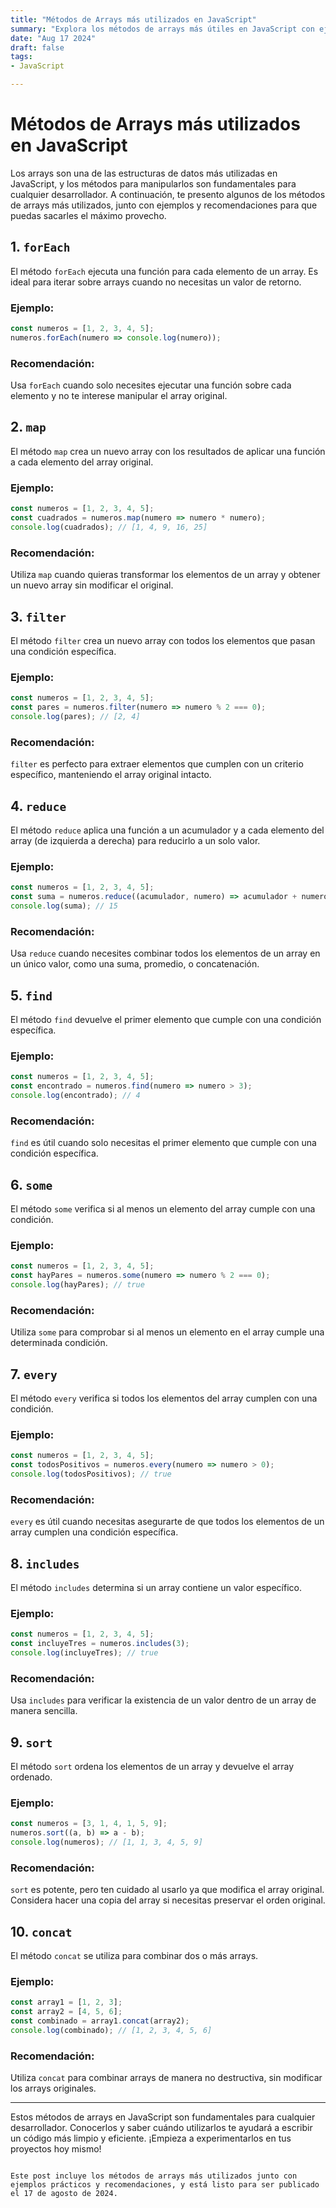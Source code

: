 ```yaml
---
title: "Métodos de Arrays más utilizados en JavaScript"
summary: "Explora los métodos de arrays más útiles en JavaScript con ejemplos prácticos y recomendaciones."
date: "Aug 17 2024"
draft: false
tags:
- JavaScript

---
```


# Métodos de Arrays más utilizados en JavaScript

Los arrays son una de las estructuras de datos más utilizadas en JavaScript, y los métodos para manipularlos son fundamentales para cualquier desarrollador. A continuación, te presento algunos de los métodos de arrays más utilizados, junto con ejemplos y recomendaciones para que puedas sacarles el máximo provecho.

## 1. **`forEach`**
El método `forEach` ejecuta una función para cada elemento de un array. Es ideal para iterar sobre arrays cuando no necesitas un valor de retorno.

### Ejemplo:
```javascript
const numeros = [1, 2, 3, 4, 5];
numeros.forEach(numero => console.log(numero));
```

### Recomendación:
Usa `forEach` cuando solo necesites ejecutar una función sobre cada elemento y no te interese manipular el array original.

## 2. **`map`**
El método `map` crea un nuevo array con los resultados de aplicar una función a cada elemento del array original.

### Ejemplo:
```javascript
const numeros = [1, 2, 3, 4, 5];
const cuadrados = numeros.map(numero => numero * numero);
console.log(cuadrados); // [1, 4, 9, 16, 25]
```

### Recomendación:
Utiliza `map` cuando quieras transformar los elementos de un array y obtener un nuevo array sin modificar el original.

## 3. **`filter`**
El método `filter` crea un nuevo array con todos los elementos que pasan una condición específica.

### Ejemplo:
```javascript
const numeros = [1, 2, 3, 4, 5];
const pares = numeros.filter(numero => numero % 2 === 0);
console.log(pares); // [2, 4]
```

### Recomendación:
`filter` es perfecto para extraer elementos que cumplen con un criterio específico, manteniendo el array original intacto.

## 4. **`reduce`**
El método `reduce` aplica una función a un acumulador y a cada elemento del array (de izquierda a derecha) para reducirlo a un solo valor.

### Ejemplo:
```javascript
const numeros = [1, 2, 3, 4, 5];
const suma = numeros.reduce((acumulador, numero) => acumulador + numero, 0);
console.log(suma); // 15
```

### Recomendación:
Usa `reduce` cuando necesites combinar todos los elementos de un array en un único valor, como una suma, promedio, o concatenación.

## 5. **`find`**
El método `find` devuelve el primer elemento que cumple con una condición específica.

### Ejemplo:
```javascript
const numeros = [1, 2, 3, 4, 5];
const encontrado = numeros.find(numero => numero > 3);
console.log(encontrado); // 4
```

### Recomendación:
`find` es útil cuando solo necesitas el primer elemento que cumple con una condición específica.

## 6. **`some`**
El método `some` verifica si al menos un elemento del array cumple con una condición.

### Ejemplo:
```javascript
const numeros = [1, 2, 3, 4, 5];
const hayPares = numeros.some(numero => numero % 2 === 0);
console.log(hayPares); // true
```

### Recomendación:
Utiliza `some` para comprobar si al menos un elemento en el array cumple una determinada condición.

## 7. **`every`**
El método `every` verifica si todos los elementos del array cumplen con una condición.

### Ejemplo:
```javascript
const numeros = [1, 2, 3, 4, 5];
const todosPositivos = numeros.every(numero => numero > 0);
console.log(todosPositivos); // true
```

### Recomendación:
`every` es útil cuando necesitas asegurarte de que todos los elementos de un array cumplen una condición específica.

## 8. **`includes`**
El método `includes` determina si un array contiene un valor específico.

### Ejemplo:
```javascript
const numeros = [1, 2, 3, 4, 5];
const incluyeTres = numeros.includes(3);
console.log(incluyeTres); // true
```

### Recomendación:
Usa `includes` para verificar la existencia de un valor dentro de un array de manera sencilla.

## 9. **`sort`**
El método `sort` ordena los elementos de un array y devuelve el array ordenado.

### Ejemplo:
```javascript
const numeros = [3, 1, 4, 1, 5, 9];
numeros.sort((a, b) => a - b);
console.log(numeros); // [1, 1, 3, 4, 5, 9]
```

### Recomendación:
`sort` es potente, pero ten cuidado al usarlo ya que modifica el array original. Considera hacer una copia del array si necesitas preservar el orden original.

## 10. **`concat`**
El método `concat` se utiliza para combinar dos o más arrays.

### Ejemplo:
```javascript
const array1 = [1, 2, 3];
const array2 = [4, 5, 6];
const combinado = array1.concat(array2);
console.log(combinado); // [1, 2, 3, 4, 5, 6]
```

### Recomendación:
Utiliza `concat` para combinar arrays de manera no destructiva, sin modificar los arrays originales.

---

Estos métodos de arrays en JavaScript son fundamentales para cualquier desarrollador. Conocerlos y saber cuándo utilizarlos te ayudará a escribir un código más limpio y eficiente. ¡Empieza a experimentarlos en tus proyectos hoy mismo!
```

Este post incluye los métodos de arrays más utilizados junto con ejemplos prácticos y recomendaciones, y está listo para ser publicado el 17 de agosto de 2024.